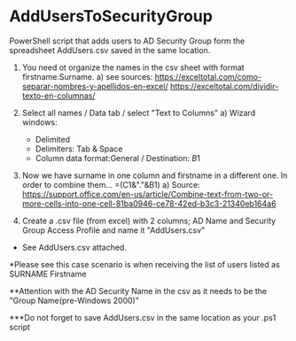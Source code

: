 # AddUsersToSecurityGroup
PowerShell script that adds users to AD Security Group form the spreadsheet AddUsers.csv saved in the same location.

1. You need ot organize the names in the csv sheet with format firstname.Surname.
   a) see sources:  https://exceltotal.com/como-separar-nombres-y-apellidos-en-excel/
                    https://exceltotal.com/dividir-texto-en-columnas/
                    
2. Select all names / Data tab / select "Text to Columns" 
   a) Wizard windows:
      - Delimited
      - Delimiters: Tab & Space
      - Column data format:General / Destination: $B$1
                    
3. Now we have surname in one column and firstname in a different one. In order to combine them... =(C1&"."&B1)
   a) Source: https://support.office.com/en-us/article/Combine-text-from-two-or-more-cells-into-one-cell-81ba0946-ce78-42ed-b3c3-21340eb164a6
   
4. Create a .csv file (from excel) with 2 columns; AD Name and Security Group Access Profile and name it "AddUsers.csv" 
  - See AddUsers.csv attached.

*Please see this case scenario is when receiving the list of users listed as SURNAME Firstname

**Attention with the AD Security Name in the csv as it needs to be the "Group Name(pre-Windows 2000)"

***Do not forget to save AddUsers.csv in the same location as your .ps1 script
